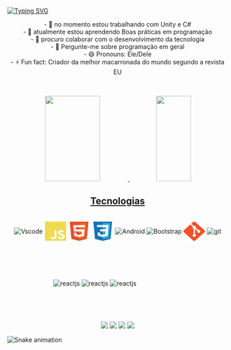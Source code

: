 
[![Typing SVG](https://readme-typing-svg.herokuapp.com/?color=00bfbf&size=25&center=true&vCenter=true&width=1000&lines=Olá,+Meu+Nome+é+Mikael+Hayden;Eu+Tenho+22+Anos;Sou+Programador+FrontEnd;E+Desenvolvo+Jogos)](https://git.io/typing-svg)

<div align="center">
- 🔭 no momento estou trabalhando com Unity e C#<br>
- 🌱 atualmente estou aprendendo Boas práticas em programação<br>
- 👯 procuro colaborar com o desenvolvimento da tecnologia<br>
- 💬 Pergunte-me sobre programação em geral<br>
- 😄 Pronouns: Ele/Dele<br>
- ⚡ Fun fact: Criador da melhor macarronada do mundo segundo a revista EU<br>
</div>

##
<br>
<div align="center">
  <a href="https://github.com/mikaelhayden">
  <img width="50%" height="195px" src="https://github-readme-stats.vercel.app/api?username=mikaelhayden&show_icons=true&theme=tokyonight&include_all_commits=true&count_private=true"/>
  <img width="40%" height="195px" src="https://github-readme-stats.vercel.app/api/top-langs/?username=mikaelhayden&layout=compact&langs_count=7&theme=tokyonight"/>
</div>

  <h2 align="center">Tecnologias</a> </h2>
  <div align="center" valign="top"><br>
  <img align="center" alt="Vscode" height="45" width="50"  src="https://cdn.jsdelivr.net/gh/devicons/devicon/icons/vscode/vscode-original.svg">
  <img align="center" alt="Js" height="45" width="50" src="https://raw.githubusercontent.com/devicons/devicon/master/icons/javascript/javascript-plain.svg">
  <img align="center" alt="HTML" height="45" width="50" src="https://raw.githubusercontent.com/devicons/devicon/master/icons/html5/html5-original.svg">
  <img align="center" alt="CSS" height="45" width="50" src="https://raw.githubusercontent.com/devicons/devicon/master/icons/css3/css3-original.svg">
  <img align="center" alt="Android" height="45" width="50" src="https://cdn.jsdelivr.net/gh/devicons/devicon/icons/androidstudio/androidstudio-original.svg">
  <img align="center" alt="Bootstrap" height="45" width="50" src="https://cdn.jsdelivr.net/gh/devicons/devicon/icons/bootstrap/bootstrap-original.svg">
  <img align="center" alt="git" height="45" width="50" src="https://raw.githubusercontent.com/devicons/devicon/master/icons/git/git-original.svg">
  <img align="center" alt="git" height="45" width="50" src="https://cdn.jsdelivr.net/gh/devicons/devicon/icons/github/github-original.svg" />
  <img align="center" alt="reactjs" height="45" width="50" src="https://cdn.jsdelivr.net/gh/devicons/devicon/icons/flutter/flutter-original.svg" />
  <img align="center" alt="reactjs" height="45" width="50" src="https://cdn.jsdelivr.net/gh/devicons/devicon/icons/csharp/csharp-original.svg" />
  <img align="center" alt="reactjs" height="45" width="50" src="https://cdn.jsdelivr.net/gh/devicons/devicon/icons/dotnetcore/dotnetcore-original.svg" />
  <svg xmlns="http://www.w3.org/2000/svg" x="0px" y="0px" width="100" height="100" viewBox="0 0 64 64">
  </div>
  
  <br><br><br>
  <div align="center">
   <a href="https://discord.com/channels/@me/887042376579817545" target="_blank"><img  width="130" src="https://img.shields.io/badge/Discord-7289DA?style=for-the-badge&logo=discord&logoColor=white" target="_blank"></a>
  <a href="https://www.linkedin.com/in/mikaelhayden/" width="40" target="_blank"><img  width="138"src="https://img.shields.io/badge/-LinkedIn-%230077B5?style=for-the-badge&logo=linkedin&logoColor=white" target="_blank"></a>
  <a href="mailto:contatoshayden@gmail.com" width="40" target="_blank"><img  width="109"src="https://img.shields.io/badge/Gmail-D14836?style=for-the-badge&logo=gmail&logoColor=white" target="_blank"></a>
  <a href="mikaelhayden.itch.io" width="40" target="_blank"><img  width="120"src="https://img.shields.io/badge/Itch.io-FA5C5C?style=for-the-badge&logo=itchdotio&logoColor=white" target="_blank"></a>
  </div>
  
  ![Snake animation](https://github.com/mikaelhayden/mikaelhayden/blob/output/github-contribution-grid-snake.svg)
